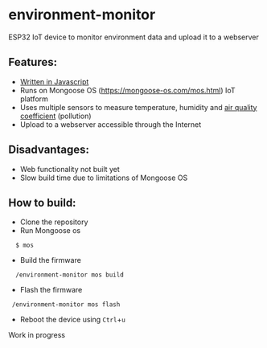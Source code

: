 # environment-monitor
ESP32 IoT device to monitor environment data and upload it to a webserver

## Features:
* [Written in Javascript](fs/init.js)
* Runs on Mongoose OS (https://mongoose-os.com/mos.html) IoT platform
* Uses multiple sensors to measure temperature, humidity and [air quality coefficient](https://components101.com/sites/default/files/inline-images/MQ135-Sensitvity-Characteri.png) (pollution)
* Upload to a webserver accessible through the Internet

## Disadvantages:
* Web functionality not built yet
* Slow build time due to limitations of Mongoose OS

## How to build:
* Clone the repository
* Run Mongoose os
```
  $ mos
```
* Build the firmware
```
  /environment-monitor mos build
```
* Flash the firmware
```
 /environment-monitor mos flash
```
* Reboot the device using `Ctrl`+`u`

Work in progress
